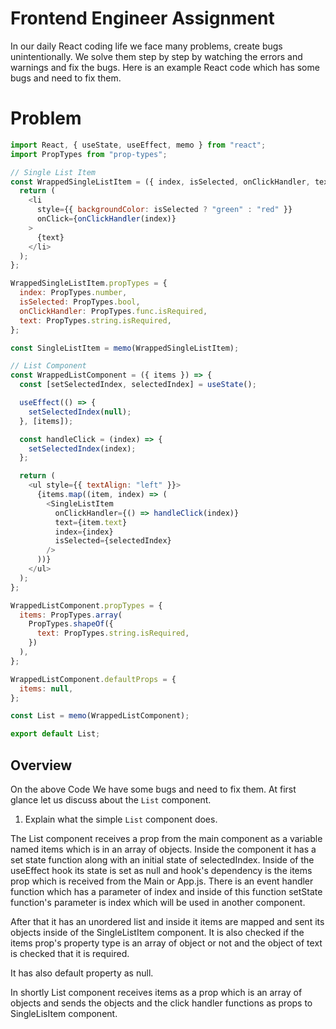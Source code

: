 # Frontend Engineer Assignment

In our daily React coding life we face many problems, create bugs unintentionally. We solve them step by step by watching the errors and warnings and fix the bugs.
Here is an example React code which has some bugs and need to fix them.

# Problem

```javascript
import React, { useState, useEffect, memo } from "react";
import PropTypes from "prop-types";

// Single List Item
const WrappedSingleListItem = ({ index, isSelected, onClickHandler, text }) => {
  return (
    <li
      style={{ backgroundColor: isSelected ? "green" : "red" }}
      onClick={onClickHandler(index)}
    >
      {text}
    </li>
  );
};

WrappedSingleListItem.propTypes = {
  index: PropTypes.number,
  isSelected: PropTypes.bool,
  onClickHandler: PropTypes.func.isRequired,
  text: PropTypes.string.isRequired,
};

const SingleListItem = memo(WrappedSingleListItem);

// List Component
const WrappedListComponent = ({ items }) => {
  const [setSelectedIndex, selectedIndex] = useState();

  useEffect(() => {
    setSelectedIndex(null);
  }, [items]);

  const handleClick = (index) => {
    setSelectedIndex(index);
  };

  return (
    <ul style={{ textAlign: "left" }}>
      {items.map((item, index) => (
        <SingleListItem
          onClickHandler={() => handleClick(index)}
          text={item.text}
          index={index}
          isSelected={selectedIndex}
        />
      ))}
    </ul>
  );
};

WrappedListComponent.propTypes = {
  items: PropTypes.array(
    PropTypes.shapeOf({
      text: PropTypes.string.isRequired,
    })
  ),
};

WrappedListComponent.defaultProps = {
  items: null,
};

const List = memo(WrappedListComponent);

export default List;
```

## Overview

On the above Code We have some bugs and need to fix them.
At first glance let us discuss about the `List` component.

1. Explain what the simple `List` component does.

The List component receives a prop from the main component as a variable named items which is in an array of objects. Inside the component it has a set state function along with an initial state of selectedIndex. Inside of the useEffect hook its state is set as null and hook's dependency is the items prop which is received from the Main or App.js. There is an event handler function which has a parameter of index and inside of this function setState function's parameter is index which will be used in another component.

After that it has an unordered list and inside it items are mapped and sent its objects inside of the SingleListItem component. It is also checked if the items prop's property type is an array of object or not and the object of text is checked that it is required.

It has also default property as null.

In shortly List component receives items as a prop which is an array of objects and sends the objects and the click handler functions as props to SingleLisItem component.

